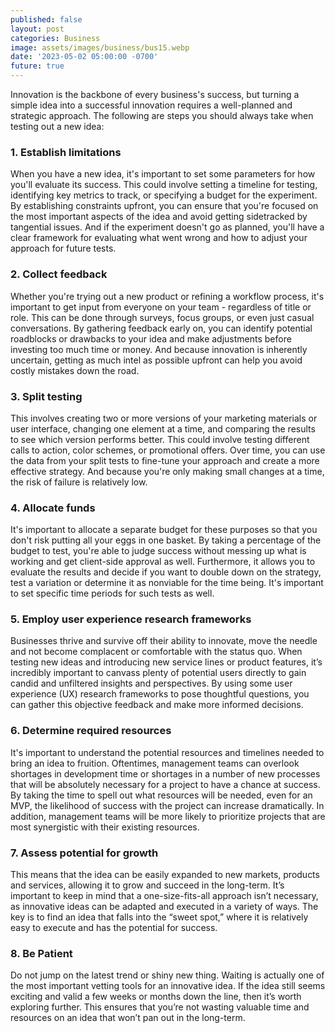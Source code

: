 ```yaml
---
published: false
layout: post
categories: Business
image: assets/images/business/bus15.webp
date: '2023-05-02 05:00:00 -0700'
future: true
---
```


Innovation is the backbone of every business's success, but turning a simple idea into a successful innovation requires a well-planned and strategic approach. The following are steps you should always take when testing out a new idea:

### 1.	Establish limitations
When you have a new idea, it's important to set some parameters for how you'll evaluate its success. This could involve setting a timeline for testing, identifying key metrics to track, or specifying a budget for the experiment. By establishing constraints upfront, you can ensure that you're focused on the most important aspects of the idea and avoid getting sidetracked by tangential issues. And if the experiment doesn't go as planned, you'll have a clear framework for evaluating what went wrong and how to adjust your approach for future tests.

### 2.	Collect feedback
Whether you're trying out a new product or refining a workflow process, it's important to get input from everyone on your team - regardless of title or role. This can be done through surveys, focus groups, or even just casual conversations. By gathering feedback early on, you can identify potential roadblocks or drawbacks to your idea and make adjustments before investing too much time or money. And because innovation is inherently uncertain, getting as much intel as possible upfront can help you avoid costly mistakes down the road.

### 3.	Split testing 
This involves creating two or more versions of your marketing materials or user interface, changing one element at a time, and comparing the results to see which version performs better. This could involve testing different calls to action, color schemes, or promotional offers. Over time, you can use the data from your split tests to fine-tune your approach and create a more effective strategy. And because you're only making small changes at a time, the risk of failure is relatively low.

### 4.	Allocate funds
It's important to allocate a separate budget for these purposes so that you don't risk putting all your eggs in one basket. By taking a percentage of the budget to test, you're able to judge success without messing up what is working and get client-side approval as well. Furthermore, it allows you to evaluate the results and decide if you want to double down on the strategy, test a variation or determine it as nonviable for the time being. It's important to set specific time periods for such tests as well.

### 5.	Employ user experience research frameworks
Businesses thrive and survive off their ability to innovate, move the needle and not become complacent or comfortable with the status quo. When testing new ideas and introducing new service lines or product features, it’s incredibly important to canvass plenty of potential users directly to gain candid and unfiltered insights and perspectives. By using some user experience (UX) research frameworks to pose thoughtful questions, you can gather this objective feedback and make more informed decisions.

### 6.	Determine required resources
It's important to understand the potential resources and timelines needed to bring an idea to fruition. Oftentimes, management teams can overlook shortages in development time or shortages in a number of new processes that will be absolutely necessary for a project to have a chance at success. By taking the time to spell out what resources will be needed, even for an MVP, the likelihood of success with the project can increase dramatically. In addition, management teams will be more likely to prioritize projects that are most synergistic with their existing resources.
### 7.	Assess potential for growth
This means that the idea can be easily expanded to new markets, products and services, allowing it to grow and succeed in the long-term. It’s important to keep in mind that a one-size-fits-all approach isn’t necessary, as innovative ideas can be adapted and executed in a variety of ways. The key is to find an idea that falls into the “sweet spot,” where it is relatively easy to execute and has the potential for success.
### 8.	Be Patient
Do not jump on the latest trend or shiny new thing. Waiting is actually one of the most important vetting tools for an innovative idea. If the idea still seems exciting and valid a few weeks or months down the line, then it’s worth exploring further. This ensures that you’re not wasting valuable time and resources on an idea that won’t pan out in the long-term.
